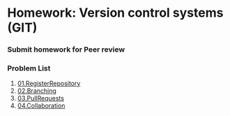 Homework: Version control systems (GIT)
=====================================

### Submit homework for Peer review

### Problem List

1. [01.RegisterRepository](./01.RegisterRepository)
1. [02.Branching](./02.Branching)
1. [03.PullRequests](./03.PullRequests)
1. [04.Collaboration](./04.Collaboration)
